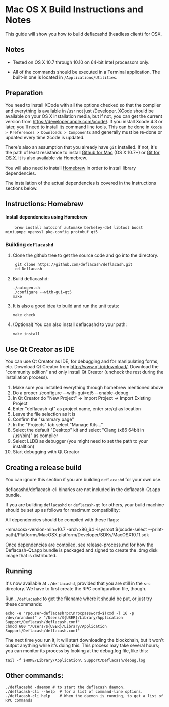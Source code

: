 Mac OS X Build Instructions and Notes
====================================
This guide will show you how to build deflacashd (headless client) for OSX.

Notes
-----

* Tested on OS X 10.7 through 10.10 on 64-bit Intel processors only.

* All of the commands should be executed in a Terminal application. The
built-in one is located in `/Applications/Utilities`.

Preparation
-----------

You need to install XCode with all the options checked so that the compiler
and everything is available in /usr not just /Developer. XCode should be
available on your OS X installation media, but if not, you can get the
current version from https://developer.apple.com/xcode/. If you install
Xcode 4.3 or later, you'll need to install its command line tools. This can
be done in `Xcode > Preferences > Downloads > Components` and generally must
be re-done or updated every time Xcode is updated.

There's also an assumption that you already have `git` installed. If
not, it's the path of least resistance to install [Github for Mac](https://mac.github.com/)
(OS X 10.7+) or
[Git for OS X](https://code.google.com/p/git-osx-installer/). It is also
available via Homebrew.

You will also need to install [Homebrew](http://brew.sh) in order to install library
dependencies.

The installation of the actual dependencies is covered in the Instructions
sections below.

Instructions: Homebrew
----------------------

#### Install dependencies using Homebrew

        brew install autoconf automake berkeley-db4 libtool boost miniupnpc openssl pkg-config protobuf qt5

### Building `deflacashd`

1. Clone the github tree to get the source code and go into the directory.

        git clone https://github.com/deflacash/deflacash.git
        cd Deflacash

2.  Build deflacashd:

        ./autogen.sh
        ./configure --with-gui=qt5
        make

3.  It is also a good idea to build and run the unit tests:

        make check

4.  (Optional) You can also install deflacashd to your path:

        make install

Use Qt Creator as IDE
------------------------
You can use Qt Creator as IDE, for debugging and for manipulating forms, etc.
Download Qt Creator from http://www.qt.io/download/. Download the "community edition" and only install Qt Creator (uncheck the rest during the installation process).

1. Make sure you installed everything through homebrew mentioned above
2. Do a proper ./configure --with-gui=qt5 --enable-debug
3. In Qt Creator do "New Project" -> Import Project -> Import Existing Project
4. Enter "deflacash-qt" as project name, enter src/qt as location
5. Leave the file selection as it is
6. Confirm the "summary page"
7. In the "Projects" tab select "Manage Kits..."
8. Select the default "Desktop" kit and select "Clang (x86 64bit in /usr/bin)" as compiler
9. Select LLDB as debugger (you might need to set the path to your installtion)
10. Start debugging with Qt Creator

Creating a release build
------------------------
You can ignore this section if you are building `deflacashd` for your own use.

deflacashd/deflacash-cli binaries are not included in the deflacash-Qt.app bundle.

If you are building `deflacashd` or `deflacash-qt` for others, your build machine should be set up
as follows for maximum compatibility:

All dependencies should be compiled with these flags:

 -mmacosx-version-min=10.7
 -arch x86_64
 -isysroot $(xcode-select --print-path)/Platforms/MacOSX.platform/Developer/SDKs/MacOSX10.11.sdk

Once dependencies are compiled, see release-process.md for how the Deflacash-Qt.app
bundle is packaged and signed to create the .dmg disk image that is distributed.

Running
-------

It's now available at `./deflacashd`, provided that you are still in the `src`
directory. We have to first create the RPC configuration file, though.

Run `./deflacashd` to get the filename where it should be put, or just try these
commands:

    echo -e "rpcuser=deflacashrpc\nrpcpassword=$(xxd -l 16 -p /dev/urandom)" > "/Users/${USER}/Library/Application Support/Deflacash/deflacash.conf"
    chmod 600 "/Users/${USER}/Library/Application Support/Deflacash/deflacash.conf"

The next time you run it, it will start downloading the blockchain, but it won't
output anything while it's doing this. This process may take several hours;
you can monitor its process by looking at the debug.log file, like this:

    tail -f $HOME/Library/Application\ Support/Deflacash/debug.log

Other commands:
-------

    ./deflacashd -daemon # to start the deflacash daemon.
    ./deflacash-cli --help  # for a list of command-line options.
    ./deflacash-cli help    # When the daemon is running, to get a list of RPC commands

